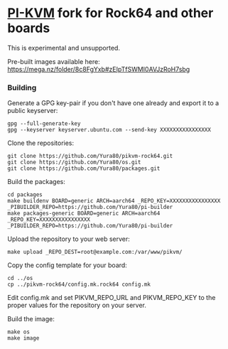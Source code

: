 # [PI-KVM](https://github.com/pikvm/pikvm) fork for Rock64 and other boards

This is experimental and unsupported.

Pre-built images available here: https://mega.nz/folder/8c8FgYxb#zEIpTfSWMI0AVJzRoH7sbg

### Building

Generate a GPG key-pair if you don't have one already and export it to a public keyserver: 

    gpg --full-generate-key
    gpg --keyserver keyserver.ubuntu.com --send-key XXXXXXXXXXXXXXXX


Clone the repositories:

	git clone https://github.com/Yura80/pikvm-rock64.git
	git clone https://github.com/Yura80/os.git
	git clone https://github.com/Yura80/packages.git
	
Build the packages:
    
    cd packages
    make buildenv BOARD=generic ARCH=aarch64 _REPO_KEY=XXXXXXXXXXXXXXXX _PIBUILDER_REPO=https://github.com/Yura80/pi-builder
    make packages-generic BOARD=generic ARCH=aarch64 _REPO_KEY=XXXXXXXXXXXXXXXX _PIBUILDER_REPO=https://github.com/Yura80/pi-builder


Upload the repository to your web server:

	make upload _REPO_DEST=root@example.com:/var/www/pikvm/
	
Copy the config template for your board:

	cd ../os
	cp ../pikvm-rock64/config.mk.rock64 config.mk
	
Edit config.mk and set PIKVM_REPO_URL and PIKVM_REPO_KEY to the proper values for the repository on your server.

Build the image:

	make os
	make image
